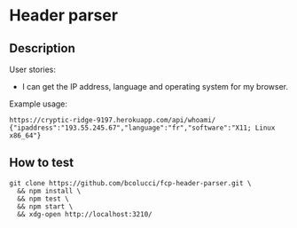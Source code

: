 
# Header parser

## Description

User stories:
- I can get the IP address, language and operating system for my browser.

Example usage:

    https://cryptic-ridge-9197.herokuapp.com/api/whoami/
    {"ipaddress":"193.55.245.67","language":"fr","software":"X11; Linux x86_64"}

## How to test

    git clone https://github.com/bcolucci/fcp-header-parser.git \
      && npm install \
      && npm test \
      && npm start \
      && xdg-open http://localhost:3210/
